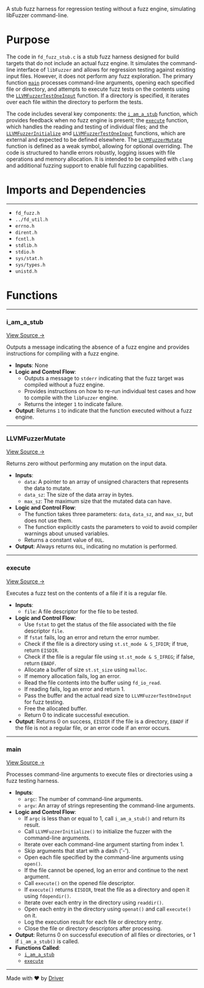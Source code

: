 <!--------------------------------------------------------------------------------->
<!-- IMPORTANT: This file is auto-generated by Driver (https://driver.ai). -------->
<!-- Manual edits may be overwritten on future commits. --------------------------->
<!--------------------------------------------------------------------------------->

A stub fuzz harness for regression testing without a fuzz engine, simulating libFuzzer command-line.

# Purpose
The code in `fd_fuzz_stub.c` is a stub fuzz harness designed for build targets that do not include an actual fuzz engine. It simulates the command-line interface of `libFuzzer` and allows for regression testing against existing input files. However, it does not perform any fuzz exploration. The primary function [`main`](<#main>) processes command-line arguments, opening each specified file or directory, and attempts to execute fuzz tests on the contents using the [`LLVMFuzzerTestOneInput`](<#llvmfuzzertestoneinput>) function. If a directory is specified, it iterates over each file within the directory to perform the tests.

The code includes several key components: the [`i_am_a_stub`](<#i_am_a_stub>) function, which provides feedback when no fuzz engine is present; the [`execute`](<#execute>) function, which handles the reading and testing of individual files; and the [`LLVMFuzzerInitialize`](<#llvmfuzzerinitialize>) and [`LLVMFuzzerTestOneInput`](<#llvmfuzzertestoneinput>) functions, which are external and expected to be defined elsewhere. The [`LLVMFuzzerMutate`](<#llvmfuzzermutate>) function is defined as a weak symbol, allowing for optional overriding. The code is structured to handle errors robustly, logging issues with file operations and memory allocation. It is intended to be compiled with `clang` and additional fuzzing support to enable full fuzzing capabilities.
# Imports and Dependencies

---
- `fd_fuzz.h`
- `../fd_util.h`
- `errno.h`
- `dirent.h`
- `fcntl.h`
- `stdlib.h`
- `stdio.h`
- `sys/stat.h`
- `sys/types.h`
- `unistd.h`


# Functions

---
### i\_am\_a\_stub<!-- {{#callable:i_am_a_stub}} -->
[View Source →](<../../../../../src/util/sanitize/fd_fuzz_stub.c#L18>)

Outputs a message indicating the absence of a fuzz engine and provides instructions for compiling with a fuzz engine.
- **Inputs**: None
- **Logic and Control Flow**:
    - Outputs a message to `stderr` indicating that the fuzz target was compiled without a fuzz engine.
    - Provides instructions on how to re-run individual test cases and how to compile with the `libFuzzer` engine.
    - Returns the integer `1` to indicate failure.
- **Output**: Returns `1` to indicate that the function executed without a fuzz engine.


---
### LLVMFuzzerMutate<!-- {{#callable:LLVMFuzzerMutate}} -->
[View Source →](<../../../../../src/util/sanitize/fd_fuzz_stub.c#L39>)

Returns zero without performing any mutation on the input data.
- **Inputs**:
    - `data`: A pointer to an array of unsigned characters that represents the data to mutate.
    - `data_sz`: The size of the data array in bytes.
    - `max_sz`: The maximum size that the mutated data can have.
- **Logic and Control Flow**:
    - The function takes three parameters: `data`, `data_sz`, and `max_sz`, but does not use them.
    - The function explicitly casts the parameters to void to avoid compiler warnings about unused variables.
    - Returns a constant value of `0UL`.
- **Output**: Always returns `0UL`, indicating no mutation is performed.


---
### execute<!-- {{#callable:execute}} -->
[View Source →](<../../../../../src/util/sanitize/fd_fuzz_stub.c#L48>)

Executes a fuzz test on the contents of a file if it is a regular file.
- **Inputs**:
    - `file`: A file descriptor for the file to be tested.
- **Logic and Control Flow**:
    - Use `fstat` to get the status of the file associated with the file descriptor `file`.
    - If `fstat` fails, log an error and return the error number.
    - Check if the file is a directory using `st.st_mode & S_IFDIR`; if true, return `EISDIR`.
    - Check if the file is a regular file using `st.st_mode & S_IFREG`; if false, return `EBADF`.
    - Allocate a buffer of size `st.st_size` using `malloc`.
    - If memory allocation fails, log an error.
    - Read the file contents into the buffer using `fd_io_read`.
    - If reading fails, log an error and return 1.
    - Pass the buffer and the actual read size to `LLVMFuzzerTestOneInput` for fuzz testing.
    - Free the allocated buffer.
    - Return 0 to indicate successful execution.
- **Output**: Returns 0 on success, `EISDIR` if the file is a directory, `EBADF` if the file is not a regular file, or an error code if an error occurs.


---
### main<!-- {{#callable:main}} -->
[View Source →](<../../../../../src/util/sanitize/fd_fuzz_stub.c#L77>)

Processes command-line arguments to execute files or directories using a fuzz testing harness.
- **Inputs**:
    - `argc`: The number of command-line arguments.
    - `argv`: An array of strings representing the command-line arguments.
- **Logic and Control Flow**:
    - If `argc` is less than or equal to 1, call `i_am_a_stub()` and return its result.
    - Call `LLVMFuzzerInitialize()` to initialize the fuzzer with the command-line arguments.
    - Iterate over each command-line argument starting from index 1.
    - Skip arguments that start with a dash ('-').
    - Open each file specified by the command-line arguments using `open()`.
    - If the file cannot be opened, log an error and continue to the next argument.
    - Call `execute()` on the opened file descriptor.
    - If `execute()` returns `EISDIR`, treat the file as a directory and open it using `fdopendir()`.
    - Iterate over each entry in the directory using `readdir()`.
    - Open each entry in the directory using `openat()` and call `execute()` on it.
    - Log the execution result for each file or directory entry.
    - Close the file or directory descriptors after processing.
- **Output**: Returns 0 on successful execution of all files or directories, or 1 if `i_am_a_stub()` is called.
- **Functions Called**:
    - [`i_am_a_stub`](<#i_am_a_stub>)
    - [`execute`](<#execute>)



---
Made with ❤️ by [Driver](https://www.driver.ai/)